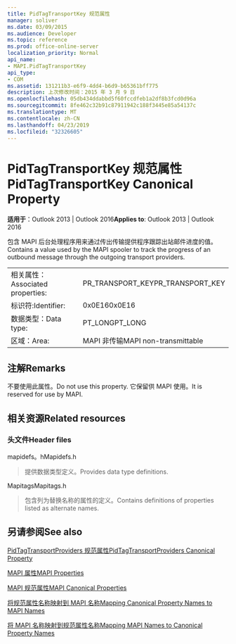 ```yaml
---
title: PidTagTransportKey 规范属性
manager: soliver
ms.date: 03/09/2015
ms.audience: Developer
ms.topic: reference
ms.prod: office-online-server
localization_priority: Normal
api_name:
- MAPI.PidTagTransportKey
api_type:
- COM
ms.assetid: 131211b3-e6f9-4dd4-b6d9-b65361bff775
description: 上次修改时间：2015 年 3 月 9 日
ms.openlocfilehash: 05db434ddabbd5f60fccdfeb1a2df8b3fcd0d96a
ms.sourcegitcommit: 8fe462c32b91c87911942c188f3445e85a54137c
ms.translationtype: MT
ms.contentlocale: zh-CN
ms.lasthandoff: 04/23/2019
ms.locfileid: "32326605"
---
```

# <a name="pidtagtransportkey-canonical-property"></a><span data-ttu-id="ca7b0-103">PidTagTransportKey 规范属性</span><span class="sxs-lookup"><span data-stu-id="ca7b0-103">PidTagTransportKey Canonical Property</span></span>

  
  
<span data-ttu-id="ca7b0-104">**适用于**：Outlook 2013 | Outlook 2016</span><span class="sxs-lookup"><span data-stu-id="ca7b0-104">**Applies to**: Outlook 2013 | Outlook 2016</span></span> 
  
<span data-ttu-id="ca7b0-105">包含 MAPI 后台处理程序用来通过传出传输提供程序跟踪出站邮件进度的值。</span><span class="sxs-lookup"><span data-stu-id="ca7b0-105">Contains a value used by the MAPI spooler to track the progress of an outbound message through the outgoing transport providers.</span></span>
  
|||
|:-----|:-----|
|<span data-ttu-id="ca7b0-106">相关属性：</span><span class="sxs-lookup"><span data-stu-id="ca7b0-106">Associated properties:</span></span>  <br/> |<span data-ttu-id="ca7b0-107">PR_TRANSPORT_KEY</span><span class="sxs-lookup"><span data-stu-id="ca7b0-107">PR_TRANSPORT_KEY</span></span>  <br/> |
|<span data-ttu-id="ca7b0-108">标识符:</span><span class="sxs-lookup"><span data-stu-id="ca7b0-108">Identifier:</span></span>  <br/> |<span data-ttu-id="ca7b0-109">0x0E16</span><span class="sxs-lookup"><span data-stu-id="ca7b0-109">0x0E16</span></span>  <br/> |
|<span data-ttu-id="ca7b0-110">数据类型：</span><span class="sxs-lookup"><span data-stu-id="ca7b0-110">Data type:</span></span>  <br/> |<span data-ttu-id="ca7b0-111">PT_LONG</span><span class="sxs-lookup"><span data-stu-id="ca7b0-111">PT_LONG</span></span>  <br/> |
|<span data-ttu-id="ca7b0-112">区域：</span><span class="sxs-lookup"><span data-stu-id="ca7b0-112">Area:</span></span>  <br/> |<span data-ttu-id="ca7b0-113">MAPI 非传输</span><span class="sxs-lookup"><span data-stu-id="ca7b0-113">MAPI non-transmittable</span></span>  <br/> |
   
## <a name="remarks"></a><span data-ttu-id="ca7b0-114">注解</span><span class="sxs-lookup"><span data-stu-id="ca7b0-114">Remarks</span></span>

<span data-ttu-id="ca7b0-115">不要使用此属性。</span><span class="sxs-lookup"><span data-stu-id="ca7b0-115">Do not use this property.</span></span> <span data-ttu-id="ca7b0-116">它保留供 MAPI 使用。</span><span class="sxs-lookup"><span data-stu-id="ca7b0-116">It is reserved for use by MAPI.</span></span>
  
## <a name="related-resources"></a><span data-ttu-id="ca7b0-117">相关资源</span><span class="sxs-lookup"><span data-stu-id="ca7b0-117">Related resources</span></span>

### <a name="header-files"></a><span data-ttu-id="ca7b0-118">头文件</span><span class="sxs-lookup"><span data-stu-id="ca7b0-118">Header files</span></span>

<span data-ttu-id="ca7b0-119">mapidefs。h</span><span class="sxs-lookup"><span data-stu-id="ca7b0-119">Mapidefs.h</span></span>
  
> <span data-ttu-id="ca7b0-120">提供数据类型定义。</span><span class="sxs-lookup"><span data-stu-id="ca7b0-120">Provides data type definitions.</span></span>
    
<span data-ttu-id="ca7b0-121">Mapitags</span><span class="sxs-lookup"><span data-stu-id="ca7b0-121">Mapitags.h</span></span>
  
> <span data-ttu-id="ca7b0-122">包含列为替换名称的属性的定义。</span><span class="sxs-lookup"><span data-stu-id="ca7b0-122">Contains definitions of properties listed as alternate names.</span></span>
    
## <a name="see-also"></a><span data-ttu-id="ca7b0-123">另请参阅</span><span class="sxs-lookup"><span data-stu-id="ca7b0-123">See also</span></span>



[<span data-ttu-id="ca7b0-124">PidTagTransportProviders 规范属性</span><span class="sxs-lookup"><span data-stu-id="ca7b0-124">PidTagTransportProviders Canonical Property</span></span>](pidtagtransportproviders-canonical-property.md)


[<span data-ttu-id="ca7b0-125">MAPI 属性</span><span class="sxs-lookup"><span data-stu-id="ca7b0-125">MAPI Properties</span></span>](mapi-properties.md)
  
[<span data-ttu-id="ca7b0-126">MAPI 规范属性</span><span class="sxs-lookup"><span data-stu-id="ca7b0-126">MAPI Canonical Properties</span></span>](mapi-canonical-properties.md)
  
[<span data-ttu-id="ca7b0-127">将规范属性名称映射到 MAPI 名称</span><span class="sxs-lookup"><span data-stu-id="ca7b0-127">Mapping Canonical Property Names to MAPI Names</span></span>](mapping-canonical-property-names-to-mapi-names.md)
  
[<span data-ttu-id="ca7b0-128">将 MAPI 名称映射到规范属性名称</span><span class="sxs-lookup"><span data-stu-id="ca7b0-128">Mapping MAPI Names to Canonical Property Names</span></span>](mapping-mapi-names-to-canonical-property-names.md)

